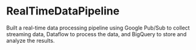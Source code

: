 # RealTimeDataPipeline
Built a real-time data processing pipeline using Google Pub/Sub to collect streaming data, Dataflow to process the data, and BigQuery to store and analyze the results.
